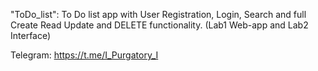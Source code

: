 "ToDo_list": To Do list app with User Registration, Login, Search and full Create Read Update and DELETE functionality. (Lab1 Web-app and Lab2 Interface)

Telegram: https://t.me/I_Purgatory_I

